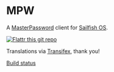 # MPW

A [MasterPassword](http://masterpasswordapp.com/) client for [Sailfish OS](https://sailfishos.org).

[![Flattr this git repo](http://api.flattr.com/button/flattr-badge-large.png)](https://flattr.com/submit/auto?user_id=ilpianista&url=https://gitlab.com/ilpianista/harbour-MPW&title=harbour-MPW&language=&tags=jolla&category=software)

Translations via [Transifex](https://www.transifex.com/ilpianista-harbour/harbour-MPW/dashboard/), thank you!

[Build status](https://build.merproject.org/package/live_build_log/home:ilpianista/harbour-mpw/sailfish_latest_armv7hl/armv8el)
